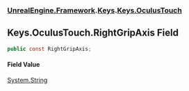 ### [UnrealEngine.Framework](./UnrealEngine-Framework.md 'UnrealEngine.Framework').[Keys](./UnrealEngine-Framework-Keys.md 'UnrealEngine.Framework.Keys').[Keys.OculusTouch](./UnrealEngine-Framework-Keys-OculusTouch.md 'UnrealEngine.Framework.Keys.OculusTouch')
## Keys.OculusTouch.RightGripAxis Field
  
```csharp
public const RightGripAxis;
```
#### Field Value
[System.String](https://docs.microsoft.com/en-us/dotnet/api/System.String 'System.String')  
